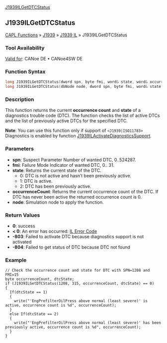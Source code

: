 [J1939ILGetDTCStatus](../../../../../../CANoeDEFamily.htm#Topics/CAPLFunctions/J1939/J1939InteractionLayer/Functions/CAPLfunctionJ1939ILGetDTCStatus.md)

## J1939ILGetDTCStatus

[CAPL Functions](../../../CAPLfunctions.md) » [J1939](../../CAPLfunctionsJ1939StartPage.md) » [J1939 IL](../CAPLfunctionsJ1939ILOverview.md) » J1939ILGetDTCStatus

### Tool Availability

[Valid for](../../../../Shared/FeatureAvailability.md): CANoe DE • CANoe4SW DE

### Function Syntax

```c
long J1939ILGetDTCStatus(dword spn, byte fmi, word& state, word& occurrenceCount) // form 1
long J1939ILGetDTCStatus(dbNode node, dword spn, byte fmi, word& state, word& occurrenceCount) // form 2
```

### Description

This function returns the current **occurrence count** and **state** of a diagnostics trouble code (DTC). The function checks the list of active DTCs and the list of previously active DTCs for the specified DTC.

**Note**: You can use this function only if support of `<J1939|ISO11783>` Diagnostics is enabled by function [J1939ILActivateDiagnosticsSupport](CAPLfunctionJ1939ILActivateDiagnosticsSupport.md).

### Parameters

- **spn**: Suspect Parameter Number of wanted DTC, 0..524287.
- **fmi**: Failure Mode Indicator of wanted DTC, 0.. 31.
- **state**: Returns the current state of the DTC.
  - 0: DTC is not active and hasn’t been previously active.
  - 1: DTC is active.
  - 2: DTC has been previously active.
- **occurrenceCount**: Returns the current occurrence count of the DTC. If DTC has never been active the returned occurrence count is 0.
- **node**: Simulation node to apply the function.

### Return Values

- **0**: success
- **< 0**: An error has occurred: [IL Error Code](../../../CAPLfunctionsISOj1939ErrorCodes.md)
- **-803**: Failed to activate DTC because diagnostics support is not activated
- **-804**: Failed to get status of DTC because DTC not found

### Example

```plaintext
// Check the occurrence count and state for DTC with SPN=1208 and FMI=15
byte occurrenceCount, dtcState;
if (J1939ILGetDTCStatus(1208, 315, occurrenceCount, dtcState) == 0)
{
  If(dtcState == 1)
  {
    write("'EngPrefilterOilPress above normal (least severe)' is active, occurrence count is %d", occurrenceCount);
  }
  else If(dtcState == 2)
  {
    write("'EngPrefilterOilPress above normal (least severe)' has been previously active, occurrence count is %d", occurrenceCount);
  }
}
```
